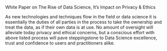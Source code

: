 ﻿White Paper on The Rise of Data Science, It’s Impact on Privacy & Ethics

As new technologies and techniques flow in the field or
data science it is essentially the duties of all parties in
the process to take the ownership and treat the data,
as if their own data is at use. No amount of oversight
will alleviate today privacy and ethical concerns, but a
conscious effort with above listed process will pave
steppingstone to Data Science excellence, trust and
confidence to users and practitioners alike.
